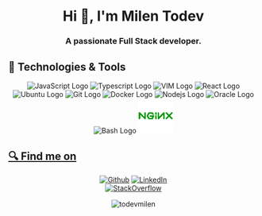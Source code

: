
<!-- links to your social media accounts -->
<h1 align="center">Hi 👋, I'm Milen Todev</h1>
<h3 align="center">A passionate Full Stack developer.</h3>

## 🔧 Technologies & Tools
<p align="center">
<img src="https://cdn.worldvectorlogo.com/logos/logo-javascript.svg" alt="JavaScript Logo" width="70" height="70" /> <img src="https://cdn.worldvectorlogo.com/logos/typescript.svg" alt="Typescript Logo" width="70" height="70" /> <img src="https://cdn.worldvectorlogo.com/logos/vim.svg" alt="VIM Logo" width="70" height="70" /> <img src="https://cdn.worldvectorlogo.com/logos/react-2.svg" alt="React Logo" width="70" height="70" /> <img src="https://cdn.worldvectorlogo.com/logos/ubuntu-4.svg" alt="Ubuntu Logo" width="70" height="70" /> <img src="https://cdn.worldvectorlogo.com/logos/git-icon.svg" alt="Git Logo" width="70" height="70" /> <img src="https://cdn.worldvectorlogo.com/logos/docker.svg" alt="Docker Logo" width="70" height="70" /> <img src="https://cdn.worldvectorlogo.com/logos/nodejs-1.svg" alt="Nodejs Logo" width="70" height="70" /> <img src="https://cdn.worldvectorlogo.com/logos/oracle-6.svg" alt="Oracle Logo" width="70" height="70" />    <img src="https://cdn.worldvectorlogo.com/logos/bash-1.svg" alt="Bash Logo" width="70" height="70" /> <a href="https://www.nginx.com" target="_blank" rel="noreferrer"> <img src="https://raw.githubusercontent.com/devicons/devicon/master/icons/nginx/nginx-original.svg" alt="nginx" width="70" height="70"/>
</p>


## 🔍 Find me on
<p align="center"><a 
href="https://github.com/todevmilen" target="_blank"><img alt="Github" 
src="https://img.shields.io/badge/GitHub-%2312100E.svg?&style=for-the-badge&logo=Github&logoColor=white" /></a> <a 
href="https://www.linkedin.com/in/milen-todev-1a3510167" target="_blank"><img alt="LinkedIn" 
src="https://img.shields.io/badge/linkedin-%2312100E.svg?&style=for-the-badge&logo=linkedin&logoColor=blue" /></a><br> <a 
href="https://stackoverflow.com/users/19099618/todevv" target="_blank"><img alt="StackOverflow" 
src="https://stackoverflow-badge.vercel.app/?userID=19099618" /></a> 
</p>  

<p align="center"><img align="center" src="https://github-readme-streak-stats.herokuapp.com/?user=todevmilen&" alt="todevmilen" /></p>

